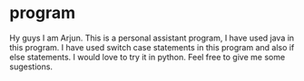 # program
Hy guys I am Arjun. This is a personal assistant program, I have used java in this program. I have used switch case statements in this program and also if else statements. I would love to try it in python. Feel free to give me some sugestions. 

